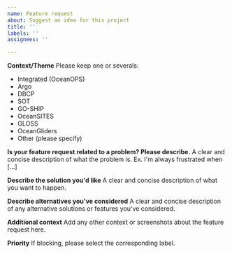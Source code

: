 ```yaml
---
name: Feature request
about: Suggest an idea for this project
title: ''
labels: ''
assignees: ''

---
```


**Context/Theme**
Please keep one or severals:
- Integrated (OceanOPS) 
- Argo 
- DBCP 
- SOT 
- GO-SHIP 
- OceanSITES 
- GLOSS 
- OceanGliders 
- Other (please specify)

**Is your feature request related to a problem? Please describe.**
A clear and concise description of what the problem is. Ex. I'm always frustrated when [...]

**Describe the solution you'd like**
A clear and concise description of what you want to happen.

**Describe alternatives you've considered**
A clear and concise description of any alternative solutions or features you've considered.

**Additional context**
Add any other context or screenshots about the feature request here.

**Priority**
If blocking, please select the corresponding label.
